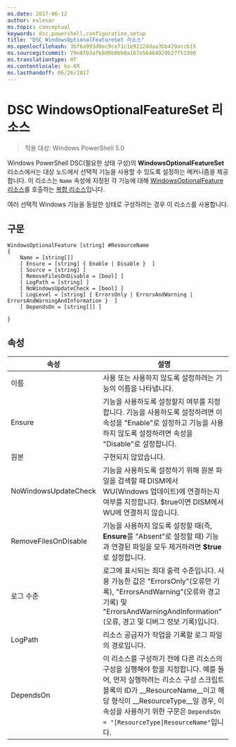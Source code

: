 ```yaml
---
ms.date: 2017-06-12
author: eslesar
ms.topic: conceptual
keywords: dsc,powershell,configuration,setup
title: "DSC WindowsOptionalFeatureSet 리소스"
ms.openlocfilehash: 3bf6a993d0ec9ce71c1e9222ddaa3bb429accb15
ms.sourcegitcommit: 79e8f03afb8d0b0bb0a167e56464929b27f51990
ms.translationtype: HT
ms.contentlocale: ko-KR
ms.lasthandoff: 06/26/2017
---
```

<a id="dsc-windowsoptionalfeatureset-resource" class="xliff"></a>
# DSC WindowsOptionalFeatureSet 리소스

> 적용 대상: Windows PowerShell 5.0

Windows PowerShell DSC(필요한 상태 구성)의 **WindowsOptionalFeatureSet** 리소스에서는 대상 노드에서 선택적 기능을 사용할 수 있도록 설정하는 메커니즘을 제공합니다. 이 리소스는 `Name` 속성에 지정된 각 기능에 대해 [WindowsOptionalFeature 리소스](windowsOptionalFeatureResource.md)를 호출하는 [복합 리소스](authoringResourceComposite.md)입니다.

여러 선택적 Windows 기능을 동일한 상태로 구성하려는 경우 이 리소스를 사용합니다.

<a id="syntax" class="xliff"></a>
## 구문

```
WindowsOptionalFeature [string] #ResourceName
{
    Name = [string[]]
    [ Ensure = [string] { Enable | Disable }  ]
    [ Source = [string] ] 
    [ RemoveFilesOnDisable = [bool] ]  
    [ LogPath = [string] ]
    [ NoWindowsUpdateCheck = [bool] ]
    [ LogLevel = [string] { ErrorsOnly | ErrorsAndWarning | ErrorsAndWarningAndInformation }  ]
    [ DependsOn = [string[]] ]
    
}
```

<a id="properties" class="xliff"></a>
## 속성

|  속성  |  설명   | 
|---|---| 
| 이름| 사용 또는 사용하지 않도록 설정하려는 기능의 이름을 나타냅니다.| 
| Ensure| 기능을 사용하도록 설정할지 여부를 지정합니다. 기능을 사용하도록 설정하려면 이 속성을 "Enable"로 설정하고 기능을 사용하지 않도록 설정하려면 속성을 "Disable"로 설정합니다.|
| 원본| 구현되지 않았습니다.|
| NoWindowsUpdateCheck| 기능을 사용하도록 설정하기 위해 원본 파일을 검색할 때 DISM에서 WU(Windows 업데이트)에 연결하는지 여부를 지정합니다. $true이면 DISM에서 WU에 연결하지 않습니다.|
| RemoveFilesOnDisable| 기능을 사용하지 않도록 설정할 때(즉, **Ensure**를 "Absent"로 설정할 때) 기능과 연결된 파일을 모두 제거하려면 **$true**로 설정합니다.|
| 로그 수준| 로그에 표시되는 최대 출력 수준입니다. 사용 가능한 값은 "ErrorsOnly"(오류만 기록), "ErrorsAndWarning"(오류와 경고 기록) 및 "ErrorsAndWarningAndInformation"(오류, 경고 및 디버그 정보 기록)입니다.|
| LogPath| 리소스 공급자가 작업을 기록할 로그 파일의 경로입니다.| 
| DependsOn| 이 리소스를 구성하기 전에 다른 리소스의 구성을 실행해야 함을 지정합니다. 예를 들어, 먼저 실행하려는 리소스 구성 스크립트 블록의 ID가 __ResourceName__이고 해당 형식이 __ResourceType__일 경우, 이 속성을 사용하기 위한 구문은 `DependsOn = "[ResourceType]ResourceName"`입니다.| 
 



